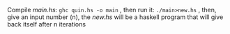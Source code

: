 Compile _main.hs_:
`ghc quin.hs -o main`
, then run it:
`./main>new.hs`
, then, give an input number (n), the _new.hs_ will be a haskell program that will give back itself after n iterations
